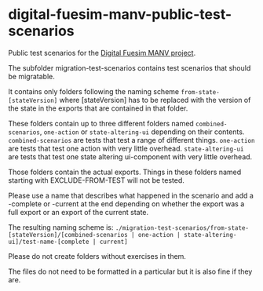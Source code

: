 # digital-fuesim-manv-public-test-scenarios

Public test scenarios for the [Digital Fuesim MANV project](https://github.com/hpi-sam/digital-fuesim-manv/).

The subfolder migration-test-scenarios contains test scenarios that should be migratable.

It contains only folders following the naming scheme `from-state-[stateVersion]` where [stateVersion] has to be replaced with the version of the state in the exports that are contained in that folder.

These folders contain up to three different folders named `combined-scenarios`, `one-action` or `state-altering-ui` depending on their contents. `combined-scenarios` are tests that test a range of different things. `one-action` are tests that test one action with very little overhead. `state-altering-ui` are tests that test one state altering ui-component with very little overhead.

Those folders contain the actual exports. Things in these folders named starting with EXCLUDE-FROM-TEST will not be tested.

Please use a name that describes what happened in the scenario and add a -complete or -current at the end depending on whether the
export was a full export or an export of the current state.

The resulting naming scheme is: `./migration-test-scenarios/from-state-[stateVersion]/[combined-scenarios | one-action | state-altering-ui]/test-name-[complete | current]`

Please do not create folders without exercises in them.

The files do not need to be formatted in a particular but it is also fine if they are.
